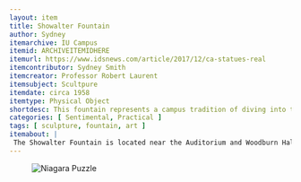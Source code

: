 ```yaml
---
layout: item
title: Showalter Fountain
author: Sydney
itemarchive: IU Campus
itemid: ARCHIVEITEMIDHERE
itemurl: https://www.idsnews.com/article/2017/12/ca-statues-real
itemcontributor: Sydney Smith
itemcreator: Professor Robert Laurent
itemsubject: Scultpure
itemdate: circa 1958
itemtype: Physical Object
shortdesc: This fountain represents a campus tradition of diving into the fountain for incoming and graduating students.
categories: [ Sentimental, Practical ]
tags: [ sculpture, fountain, art ]
itemabout: |
 The Showalter Fountain is located near the Auditorium and Woodburn Hall. It was desgined by an IU professor, Robert Laurent and was brought to campus in 1958. When it was first brought to campus, there was a bit of controversy regarding the nudity of the scultped woman. The scultpure is of the 'Birth of Venus,' in which the Roman goddess is emerging from the water, surrounded by fish. The fountain is named after Grace Showalter, whom it was dedicated to on October 22, 1961. 
--- 
```


<figure>
  <img src="https://martinboling.photoshelter.com/image/I00006n7QICb2ikU" alt="Niagara Puzzle"/>
  </figure>
